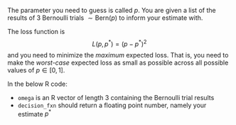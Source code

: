 The parameter you need to guess is called $p$. You are given a list of the results of $3$ Bernoulli trials $\sim \text{Bern}(p)$ to inform your estimate with. 

The loss function is $$L(p,p^\ast) = (p-p^\ast)^2$$ and you need to minimize the *maximum* expected loss. That is, you need to make the *worst-case* expected loss as small as possible across all possible values of $p\in [0,1]$. 

In the below R code:

- `omega` is an R vector of length 3 containing the Bernoulli trial results
- `decision_fxn` should return a floating point number, namely your estimate $p^\ast$
